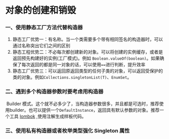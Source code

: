 # 对象的创建和销毁

### 一、使用静态工厂方法代替构造器

1. 静态工厂优势一：有名称。当一个类需要多个带有相同签名的构造器时，可以通过名称突出它们之间的区别
2. 静态工程优势二：不必每次都创建新的对象。可以将创建的实例缓存，或者是返回预先构建好的实例(工厂模式)。例如 `Boolean.valueOf(boolean)`。如果确保了每次返回的都是同一对象的话，可以使用`==`进行判断，提升效率
3. 静态工厂优势三：可以返回原返回类型的任何子类的对象，可以返回受保护的类的对象。例如`Collections.singletonList(T)`、`EnumSet`。

### 二、遇到多个构造器参数时要考虑用构造器

​	Builder 模式。这个就不必多少了，当构造器参数很多，并且都是可选时，推荐使用builder。也可以提供一个`DefaultInstance`，返回具有默认参数的对象。推荐一个工具 [lombok](https://www.projectlombok.org/) ,使用注解生成样板代码。

###  三、使用私有构造器或者枚举类型强化 Singleton 属性

